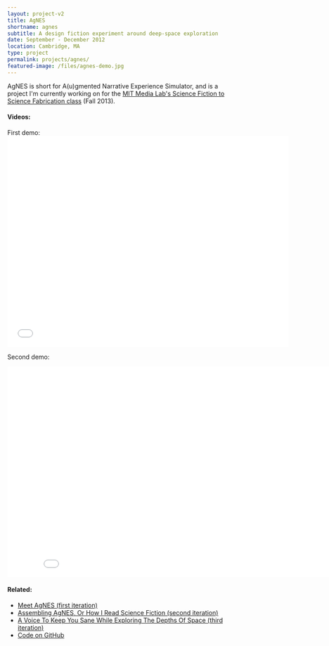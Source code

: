 ```yaml
---
layout: project-v2
title: AgNES
shortname: agnes
subtitle: A design fiction experiment around deep-space exploration
date: September - December 2012
location: Cambridge, MA
type: project
permalink: projects/agnes/
featured-image: /files/agnes-demo.jpg
---
```

AgNES is short for A(u)gmented Narrative Experience Simulator, and is a project I'm currently working on for the <a href="http://scifi2scifab.media.mit.edu">MIT Media Lab's Science Fiction to Science Fabrication class</a> (Fall 2013).
<h4>Videos:</h4>
First demo:

<iframe width="640" height="480" src="//www.youtube.com/embed/8GwiLAl4gMk" frameborder="0" allowfullscreen></iframe>

Second demo:

<iframe width="853" height="480" src="//www.youtube.com/embed/nfo5fB39nLU" frameborder="0" allowfullscreen></iframe>

<h4>Related:</h4>
<ul>
	<li><a href="/2013/10/07/meet-agnes.html">Meet AgNES (first iteration)</a></li>
	<li><a href="/2013/10/30/assembling-agnes-how-i-read-science-fiction.html">Assembling AgNES, Or How I Read Science Fiction (second iteration)</a></li>
	<li><a href="/a-voice-to-keep-you-sane-while-exploring-the-depths-of-space.html">A Voice To Keep You Sane While Exploring The Depths Of Space (third iteration)</a></li>
	<li><a href="https://github.com/piscosour/agnes">Code on GitHub</a></li>
</ul>